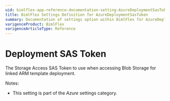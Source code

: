 ```yaml
---
uid: bimlflex-app-reference-documentation-setting-AzureDeploymentSasToken
title: BimlFlex Settings Definition for AzureDeploymentSasToken
summary: Documentation of settings option within BimlFlex for AzureDeploymentSasToken
varigenceProduct: BimlFlex
varigenceArticleType: Reference
---
```


# Deployment SAS Token

The Storage Access SAS Token to use when accessing Blob Storage for linked ARM template deployment.

Notes:

* This setting is part of the *Azure* settings category.

